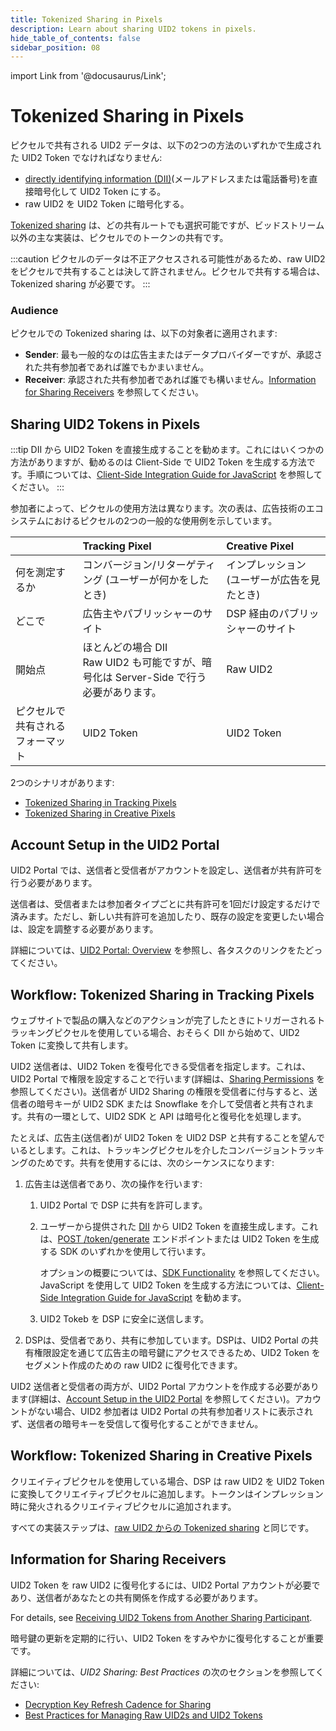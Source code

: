 ```yaml
---
title: Tokenized Sharing in Pixels
description: Learn about sharing UID2 tokens in pixels.
hide_table_of_contents: false
sidebar_position: 08
---
```


import Link from '@docusaurus/Link';

# Tokenized Sharing in Pixels

ピクセルで共有される UID2 データは、以下の2つの方法のいずれかで生成された UID2 Token でなければなりません:

- [directly identifying information (DII)](../ref-info/glossary-uid.md#gl-dii)(メールアドレスまたは電話番号)を直接暗号化して UID2 Token にする。
- raw UID2 を UID2 Token に暗号化する。

[Tokenized sharing](../ref-info/glossary-uid.md#gl-tokenized-sharing) は、どの共有ルートでも選択可能ですが、ビッドストリーム以外の主な実装は、ピクセルでのトークンの共有です。

:::caution
ピクセルのデータは不正アクセスされる可能性があるため、raw UID2 をピクセルで共有することは決して許されません。ピクセルで共有する場合は、Tokenized sharing が必要です。
:::

### Audience

ピクセルでの Tokenized sharing は、以下の対象者に適用されます:

- **Sender**: 最も一般的なのは広告主またはデータプロバイダーですが、承認された共有参加者であれば誰でもかまいません。
- **Receiver**: 承認された共有参加者であれば誰でも構いません。[Information for Sharing Receivers](#information-for-sharing-receivers) を参照してください。

## Sharing UID2 Tokens in Pixels

:::tip
DII から UID2 Token を直接生成することを勧めます。これにはいくつかの方法がありますが、勧めるのは Client-Side で UID2 Token を生成する方法です。手順については、[Client-Side Integration Guide for JavaScript](../guides/publisher-client-side.md) を参照してください。
:::

参加者によって、ピクセルの使用方法は異なります。次の表は、広告技術のエコシステムにおけるピクセルの2つの一般的な使用例を示しています。

| |  Tracking Pixel | Creative Pixel |
| :--- | :--- | :--- |
| 何を測定するか | コンバージョン/リターゲティング (ユーザーが何かをしたとき) | インプレッション (ユーザーが広告を見たとき) |
| どこで | 広告主やパブリッシャーのサイト | DSP 経由のパブリッシャーのサイト |
| 開始点 | ほとんどの場合 DII<br/>Raw UID2 も可能ですが、暗号化は Server-Side で行う必要があります。 | Raw UID2 |
| ピクセルで共有されるフォーマット | UID2 Token | UID2 Token |

2つのシナリオがあります:

- [Tokenized Sharing in Tracking Pixels](#workflow-tokenized-sharing-in-tracking-pixels)
- [Tokenized Sharing in Creative Pixels](#workflow-tokenized-sharing-in-creative-pixels)

## Account Setup in the UID2 Portal

UID2 Portal では、送信者と受信者がアカウントを設定し、送信者が共有許可を行う必要があります。

送信者は、受信者または参加者タイプごとに共有許可を1回だけ設定するだけで済みます。ただし、新しい共有許可を追加したり、既存の設定を変更したい場合は、設定を調整する必要があります。

詳細については、[UID2 Portal: Overview](../portal/portal-overview.md) を参照し、各タスクのリンクをたどってください。

## Workflow: Tokenized Sharing in Tracking Pixels

ウェブサイトで製品の購入などのアクションが完了したときにトリガーされるトラッキングピクセルを使用している場合、おそらく DII から始めて、UID2 Token に変換して共有します。

UID2 送信者は、UID2 Token を復号化できる受信者を指定します。これは、UID2 Portal で権限を設定することで行います(詳細は、[Sharing Permissions](../portal/sharing-permissions.md) を参照してください)。送信者が UID2 Sharing の権限を受信者に付与すると、送信者の暗号キーが UID2 SDK または Snowflake を介して受信者と共有されます。共有の一環として、UID2 SDK と API は暗号化と復号化を処理します。

たとえば、広告主(送信者)が UID2 Token を UID2 DSP と共有することを望んでいるとします。これは、トラッキングピクセルを介したコンバージョントラッキングのためです。共有を使用するには、次のシーケンスになります:

1. 広告主は送信者であり、次の操作を行います:

   1. UID2 Portal で DSP に共有を許可します。

   2. ユーザーから提供された [DII](../ref-info/glossary-uid.md#gl-dii) から UID2 Token を直接生成します。これは、[POST&nbsp;/token/generate](../endpoints/post-token-generate.md) エンドポイントまたは UID2 Token を生成する SDK のいずれかを使用して行います。
   
      オプションの概要については、[SDK Functionality](../sdks/summary-sdks.md#sdk-functionality) を参照してください。JavaScript を使用して UID2 Token を生成する方法については、[Client-Side Integration Guide for JavaScript](../guides/publisher-client-side.md) を勧めます。
   
   3. UID2 Tokeb を DSP に安全に送信します。

2. DSPは、受信者であり、共有に参加しています。DSPは、UID2 Portal の共有権限設定を通じて広告主の暗号鍵にアクセスできるため、UID2 Token をセグメント作成のための raw UID2 に復号化できます。

UID2 送信者と受信者の両方が、UID2 Portal アカウントを作成する必要があります(詳細は、[Account Setup in the UID2 Portal](#account-setup-in-the-uid2-portal) を参照してください)。アカウントがない場合、UID2 参加者は UID2 Portal の共有参加者リストに表示されず、送信者の暗号キーを受信して復号化することができません。

## Workflow: Tokenized Sharing in Creative Pixels

クリエイティブピクセルを使用している場合、DSP は raw UID2 を UID2 Token に変換してクリエイティブピクセルに追加します。トークンはインプレッション時に発火されるクリエイティブピクセルに追加されます。

すべての実装ステップは、[raw UID2 からの Tokenized sharing](sharing-tokenized-from-raw.md) と同じです。

## Information for Sharing Receivers

UID2 Token を raw UID2 に復号化するには、UID2 Portal アカウントが必要であり、送信者があなたとの共有関係を作成する必要があります。

For details, see [Receiving UID2 Tokens from Another Sharing Participant](sharing-tokenized-overview.md#receiving-uid2-tokens-from-another-sharing-participant).

暗号鍵の更新を定期的に行い、UID2 Token をすみやかに復号化することが重要です。

詳細については、*UID2 Sharing: Best Practices* の次のセクションを参照してください:

- [Decryption Key Refresh Cadence for Sharing](sharing-best-practices.md#decryption-key-refresh-cadence-for-sharing)
- [Best Practices for Managing Raw UID2s and UID2 Tokens](sharing-best-practices.md#best-practices-for-managing-raw-uid2s-and-uid2-tokens)
